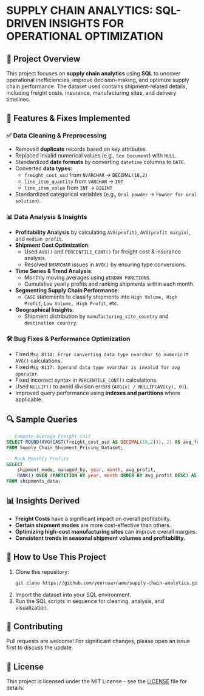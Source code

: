 # SUPPLY CHAIN ANALYTICS: SQL-DRIVEN INSIGHTS FOR OPERATIONAL OPTIMIZATION

## 📌 Project Overview
This project focuses on **supply chain analytics** using **SQL** to uncover operational inefficiencies, improve decision-making, and optimize supply chain performance. The dataset used contains shipment-related details, including freight costs, insurance, manufacturing sites, and delivery timelines.

## 🚀 Features & Fixes Implemented
### ✅ **Data Cleaning & Preprocessing**
- Removed **duplicate** records based on key attributes.
- Replaced invalid numerical values (e.g., `See Document`) with `NULL`.
- Standardized **date formats** by converting `datetime` columns to `DATE`.
- Converted **data types**:
  - `freight_cost_usd` from `NVARCHAR` → `DECIMAL(18,2)`
  - `line_item_quantity` from `VARCHAR` → `INT`
  - `line_item_value` from `INT` → `BIGINT`
- Standardized categorical variables (e.g., `Oral powder` → `Powder for oral solution`).

### 📊 **Data Analysis & Insights**
- **Profitability Analysis** by calculating `AVG(profit)`, `AVG(profit margin)`, and `median profit`.
- **Shipment Cost Optimization**:
  - Used `AVG()` and `PERCENTILE_CONT()` for freight cost & insurance analysis.
  - Resolved `NVARCHAR` issues in `AVG()` by ensuring type conversions.
- **Time Series & Trend Analysis**:
  - Monthly moving averages using `WINDOW FUNCTIONS`.
  - Cumulative yearly profits and ranking shipments within each month.
- **Segmenting Supply Chain Performance**:
  - `CASE` statements to classify shipments into `High Volume, High Profit`, `Low Volume, High Profit`, etc.
- **Geographical Insights**:
  - Shipment distribution by `manufacturing_site_country` and `destination country`.

### 🛠 **Bug Fixes & Performance Optimization**
- Fixed `Msg 8114: Error converting data type nvarchar to numeric` in `AVG()` calculations.
- Fixed `Msg 8117: Operand data type nvarchar is invalid for avg operator`.
- Fixed incorrect syntax in `PERCENTILE_CONT()` calculations.
- Used `NULLIF()` to avoid division errors (`AVG(x) / NULLIF(AVG(y), 0)`).
- Improved query performance using **indexes and partitions** where applicable.

## 🔍 Sample Queries
```sql
-- Compute Average Freight Cost
SELECT ROUND(AVG(CAST(freight_cost_usd AS DECIMAL(18,2))), 2) AS avg_freight_cost
FROM Supply_Chain_Shipment_Pricing_Dataset;

-- Rank Monthly Profits
SELECT
    shipment_mode, managed_by, year, month, avg_profit,
    RANK() OVER (PARTITION BY year, month ORDER BY avg_profit DESC) AS profit_rank
FROM shipments_data;
```

## 📊 Insights Derived
- **Freight Costs** have a significant impact on overall profitability.
- **Certain shipment modes** are more cost-effective than others.
- **Optimizing high-cost manufacturing sites** can improve overall margins.
- **Consistent trends in seasonal shipment volumes and profitability.**

## 🚀 How to Use This Project
1. Clone this repository:  
   ```bash
   git clone https://github.com/yourusername/supply-chain-analytics.git
   ```
2. Import the dataset into your SQL environment.
3. Run the SQL scripts in sequence for cleaning, analysis, and visualization.

## 🤝 Contributing
Pull requests are welcome! For significant changes, please open an issue first to discuss the update.

## 📜 License
This project is licensed under the MIT License - see the [LICENSE](LICENSE) file for details.

